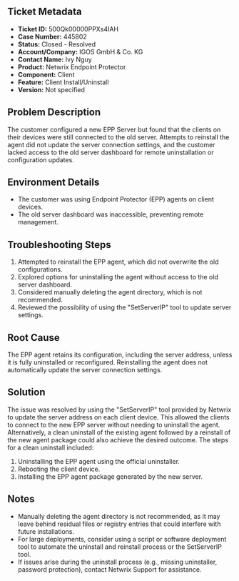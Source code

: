 ## Ticket Metadata
- **Ticket ID:** 500Qk00000PPXs4IAH
- **Case Number:** 445802
- **Status:** Closed - Resolved
- **Account/Company:** IGOS GmbH & Co. KG
- **Contact Name:** Ivy Nguy
- **Product:** Netwrix Endpoint Protector
- **Component:** Client
- **Feature:** Client Install/Uninstall
- **Version:** Not specified

## Problem Description
The customer configured a new EPP Server but found that the clients on their devices were still connected to the old server. Attempts to reinstall the agent did not update the server connection settings, and the customer lacked access to the old server dashboard for remote uninstallation or configuration updates.

## Environment Details
- The customer was using Endpoint Protector (EPP) agents on client devices.
- The old server dashboard was inaccessible, preventing remote management.

## Troubleshooting Steps
1. Attempted to reinstall the EPP agent, which did not overwrite the old configurations.
2. Explored options for uninstalling the agent without access to the old server dashboard.
3. Considered manually deleting the agent directory, which is not recommended.
4. Reviewed the possibility of using the "SetServerIP" tool to update server settings.

## Root Cause
The EPP agent retains its configuration, including the server address, unless it is fully uninstalled or reconfigured. Reinstalling the agent does not automatically update the server connection settings.

## Solution
The issue was resolved by using the "SetServerIP" tool provided by Netwrix to update the server address on each client device. This allowed the clients to connect to the new EPP server without needing to uninstall the agent. Alternatively, a clean uninstall of the existing agent followed by a reinstall of the new agent package could also achieve the desired outcome. The steps for a clean uninstall included:
1. Uninstalling the EPP agent using the official uninstaller.
2. Rebooting the client device.
3. Installing the EPP agent package generated by the new server.

## Notes
- Manually deleting the agent directory is not recommended, as it may leave behind residual files or registry entries that could interfere with future installations.
- For large deployments, consider using a script or software deployment tool to automate the uninstall and reinstall process or the SetServerIP tool.
- If issues arise during the uninstall process (e.g., missing uninstaller, password protection), contact Netwrix Support for assistance.